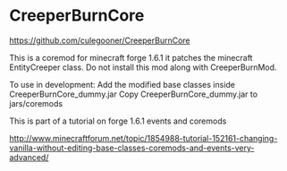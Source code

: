 CreeperBurnCore
===============

https://github.com/culegooner/CreeperBurnCore

This is a coremod for minecraft forge 1.6.1
it patches the minecraft EntityCreeper class.
Do not install this mod along with CreeperBurnMod.

To use in development:
Add the modified base classes inside CreeperBurnCore_dummy.jar
Copy CreeperBurnCore_dummy.jar to jars/coremods

This is part of a tutorial on forge 1.6.1 events and coremods

http://www.minecraftforum.net/topic/1854988-tutorial-152161-changing-vanilla-without-editing-base-classes-coremods-and-events-very-advanced/


